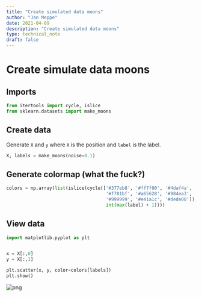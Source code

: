 ```yaml
---
title: "Create simulated data moons"
author: "Jan Meppe"
date: 2021-04-09
description: "Create simulated data moons"
type: technical_note
draft: false
---
```

# Create simulate data moons

## Imports 


```python
from itertools import cycle, islice
from sklearn.datasets import make_moons 
```

## Create data

Generate `X` and `y` where `X` is the position and `label` is the label. 


```python
X, labels = make_moons(noise=0.1) 
```

## Generate colormap (what the fuck?)


```python
colors = np.array(list(islice(cycle(['#377eb8', '#ff7f00', '#4daf4a',
                                     '#f781bf', '#a65628', '#984ea3',
                                     '#999999', '#e41a1c', '#dede00']),
                                     int(max(label) + 1))))
```

## View data


```python
import matplotlib.pyplot as plt


x = X[:,0]
y = X[:,1]

plt.scatter(x, y, color=colors[labels])
plt.show()
```


    
![png](Create_simulated_data_moons_9_0.png)
    

